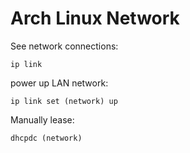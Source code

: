 # Arch Linux Network

See network connections:

	ip link

power up LAN network:

	ip link set (network) up

Manually lease:

	dhcpdc (network)


